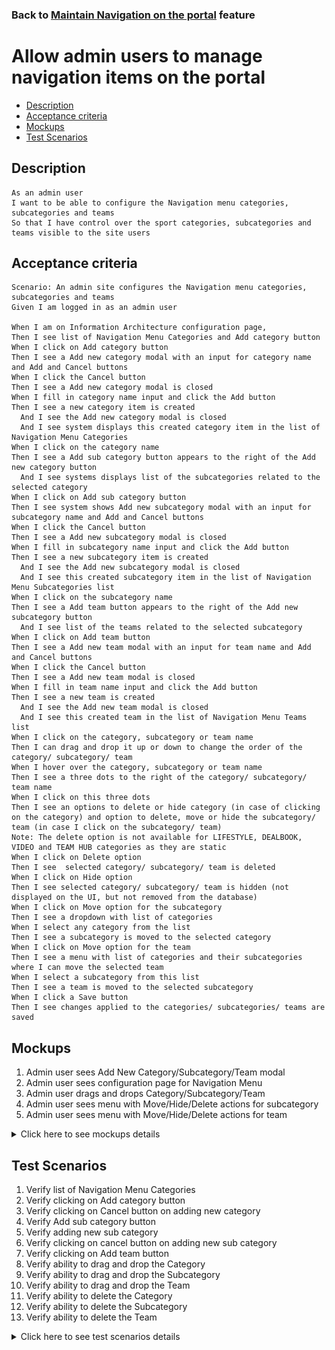 ### Back to [Maintain Navigation on the portal](../../) feature

# Allow admin users to manage navigation items on the portal

- [Description](#description)
- [Acceptance criteria](#acceptance-criteria)
- [Mockups](#mockups)
- [Test Scenarios](#test-scenarios)

## Description

    As an admin user
    I want to be able to configure the Navigation menu categories, subcategories and teams
    So that I have control over the sport categories, subcategories and teams visible to the site users

## Acceptance criteria

    Scenario: An admin site configures the Navigation menu categories, subcategories and teams
    Given I am logged in as an admin user

    When I am on Information Architecture configuration page, 
    Then I see list of Navigation Menu Categories and Add category button
    When I click on Add category button
    Then I see a Add new category modal with an input for category name and Add and Cancel buttons
    When I click the Cancel button
    Then I see a Add new category modal is closed
    When I fill in category name input and click the Add button
    Then I see a new category item is created 
      And I see the Add new category modal is closed 
      And I see system displays this created category item in the list of Navigation Menu Categories
    When I click on the category name
    Then I see a Add sub category button appears to the right of the Add new category button
      And I see systems displays list of the subcategories related to the selected category
    When I click on Add sub category button
    Then I see system shows Add new subcategory modal with an input for subcategory name and Add and Cancel buttons
    When I click the Cancel button
    Then I see a Add new subcategory modal is closed
    When I fill in subcategory name input and click the Add button
    Then I see a new subcategory item is created 
      And I see the Add new subcategory modal is closed 
      And I see this created subcategory item in the list of Navigation Menu Subcategories list
    When I click on the subcategory name
    Then I see a Add team button appears to the right of the Add new subcategory button
      And I see list of the teams related to the selected subcategory
    When I click on Add team button
    Then I see a Add new team modal with an input for team name and Add and Cancel buttons
    When I click the Cancel button
    Then I see a Add new team modal is closed
    When I fill in team name input and click the Add button
    Then I see a new team is created 
      And I see the Add new team modal is closed 
      And I see this created team in the list of Navigation Menu Teams list
    When I click on the category, subcategory or team name 
    Then I can drag and drop it up or down to change the order of the category/ subcategory/ team
    When I hover over the category, subcategory or team name
    Then I see a three dots to the right of the category/ subcategory/ team name
    When I click on this three dots 
    Then I see an options to delete or hide category (in case of clicking on the category) and option to delete, move or hide the subcategory/ team (in case I click on the subcategory/ team)
    Note: The delete option is not available for LIFESTYLE, DEALBOOK, VIDEO and TEAM HUB categories as they are static
    When I click on Delete option
    Then I see  selected category/ subcategory/ team is deleted
    When I click on Hide option
    Then I see selected category/ subcategory/ team is hidden (not displayed on the UI, but not removed from the database)
    When I click on Move option for the subcategory
    Then I see a dropdown with list of categories
    When I select any category from the list
    Then I see a subcategory is moved to the selected category
    When I click on Move option for the team
    Then I see a menu with list of categories and their subcategories where I can move the selected team 
    When I select a subcategory from this list
    Then I see a team is moved to the selected subcategory
    When I click a Save button
    Then I see changes applied to the categories/ subcategories/ teams are saved

## Mockups

1. Admin user sees Add New Category/Subcategory/Team modal 
2. Admin user sees configuration page for Navigation Menu
3. Admin user drags and drops Category/Subcategory/Team
4. Admin user sees menu with Move/Hide/Delete actions for subcategory
5. Admin user sees menu with Move/Hide/Delete actions for team

<details>
  <summary>Click here to see mockups details</summary>

**1. Admin user sees Add New Category/Subcategory/Team modal:**

![Add New Category/Subcategory/Team modal](/products/sport_news_portal/web_application_features/maintain_navigation/images/add_new_category_subcategory_team_modal.png)

**2. Admin user sees configuration page for Navigation Menu:**

![Configuration page for Navigation Menu](/products/sport_news_portal/web_application_features/maintain_navigation/images/admin_configuration_page_for_navigation_menu.png)

**3. Admin user drags and drops Category/Subcategory/Team:**

![Drag and drop Category/Subcategory/Team](/products/sport_news_portal/web_application_features/maintain_navigation/images/drag_and_drop_category_subcategory_team.png)

**4. Admin user sees menu with Move/Hide/Delete actions for subcategory:**

![Move/Hide/Delete subcategory](/products/sport_news_portal/web_application_features/maintain_navigation/images/move_hide_delete_subcategory.png)

**5. Admin user sees menu with Move/Hide/Delete actions for team:**

![Move/Hide/Delete team](/products/sport_news_portal/web_application_features/maintain_navigation/images/move_hide_delete_team.png)

</details>

## Test Scenarios

1. Verify list of Navigation Menu Categories
2. Verify clicking on Add category button
3. Verify clicking on Cancel button on adding new category
4. Verify Add sub category button
5. Verify adding new sub category
6. Verify clicking on cancel button on adding new sub category
7. Verify clicking on Add team button
8. Verify ability to drag and drop the Category
9. Verify ability to drag and drop the Subcategory
10. Verify ability to drag and drop the Team
11. Verify ability to delete the Category
12. Verify ability to delete the Subcategory
13. Verify ability to delete the Team

<details>
  <summary>Click here to see test scenarios details</summary>

### **#1. Verify list of Navigation Menu Categories**

|#|Steps|Expected Result
------|-------|----------
|1|Go to the sport news site|
|2|Log in the admin account|
|3|Go to Information Architecture configuration page|
|4|Observe the list of Navigation Menu Categories|List of Navigation Menu Categories is present on Information Architecture configuration page

### **#2. Verify clicking on Add category button**

|#|Steps|Expected Result
------|-------|----------
|1|Go to the sport news site|
|2|Log in the admin account|
|3|Click on Add category button|System shows Add new category modal with an input for category name
|4|Fill in the category name|
|5|Click add|The new category item is created

### **#3. Verify clicking on Cancel button on adding new category**

|#|Steps|Expected Result
------|-------|----------
|1|Go to the sport news site|
|2|Log in the admin account|
|3|Click on Add category button|
|4|Click on Cancel button|The Add new category modal is closed

### **#4. Verify Add sub category button**

|#|Steps|Expected Result
------|-------|----------
|1|Go to the sport news site|
|2|Log in the admin account|
|3|Go to Information Architecture configuration page|
|4|Click on the category name|The Add sub category button appears to the right of the Add new category button

### **#5. Verify adding new sub category**

|#|Steps|Expected Result
------|-------|----------
|1|Go to the sport news site|
|2|Log in the admin account|
|3|Go to Information Architecture configuration page|
|4|Click on add sub category button|
|5|Fill in sub category name input and click|
|6|Click add|The system displays this created subcategory item in the list of Navigation Menu

### **#6. Verify clicking on cancel button on adding new sub category**

|#|Steps|Expected Result
------|-------|----------
|1|Go to the sport news site|
|2|Log in the admin account|
|3|Go to Information Architecture configuration page|
|4|Click on add sub category button|
|5|Click Cancel|The Add new subcategory modal is closed

### **#7. Verify clicking on Add team button**

|#|Steps|Expected Result
------|-------|----------
|1|Go to the sport news site|
|2|Log in the admin account|
|3|Go to Information Architecture configuration page|
|4|Сlick on the subcategory name|The Add team button appears to the right of the Add new subcategory button a list of the teams related to the selected subcategory is displayed
|5|Click on Add team button|System shows Add new team modal with an input for team name
|6|I fill in team name input|
|7|Click on the Add button|The new team is created and the Add new team modal is closed. The system displays this created team in the list of Navigation Menu Teams list

### **#8. Verify ability to drag and drop the Category**

|#|Steps|Expected Result
------|-------|----------
|1|Go to the sport news site|
|2|Log in the admin account|
|3|Go to Information Architecture configuration page|
|4|Click on the category and drag and drop it up or down to change the order of the category|The order of the category can be changed

### **#9. Verify ability to drag and drop the Subcategory**

|#|Steps|Expected Result
------|-------|----------
|1|Go to the sport news site|
|2|Log in the admin account|
|3|Go to Information Architecture configuration page|
|4|Click on the subcategory and drag and drop it up or down to change the order of the subcategories|The order of the subcategories can be changed

### **#10. Verify ability to drag and drop the Team**

|#|Steps|Expected Result
------|-------|----------
|1|Go to the sport news site|
|2|Log in the admin account|
|3|Go to Information Architecture configuration page|
|4|Click on the Team and drag and drop it up or down to change the order of the Teams|The order of the Teams can be changed

### **#11. Verify ability to delete the Category**

|#|Steps|Expected Result
------|-------|----------
|1|Go to the sport news site|
|2|Log in the admin account|
|3|Go to Information Architecture configuration page|
|4|Click on three dots to the right of the Category|
|5|Click on Delete|The order of the Category can be deleted 

### **#12. Verify ability to delete the Subcategory**

|#|Steps|Expected Result
------|-------|----------
|1|Go to the sport news site|
|2|Log in the admin account|
|3|Go to Information Architecture configuration page|
|4|Click on three dots to the right of the Subcategory|An option to delete a team is present
|5|Click on Delete|Chosen Subcategory is deleted

### **#13. Verify ability to delete the Team**

|#|Steps|Expected Result
------|-------|----------
|1|Go to the sport news site|
|2|Log in the admin account|
|3|Go to Information Architecture configuration page|
|4|Click on three dots to the right of the Team|An option to delete a team is present
|5|Click on Delete|Chosen Team is deleted

</details>

